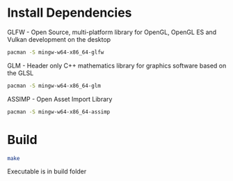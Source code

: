 # Install Dependencies

GLFW - Open Source, multi-platform library for OpenGL, OpenGL ES and Vulkan development on the desktop

```bash
pacman -S mingw-w64-x86_64-glfw
```

GLM - Header only C++ mathematics library for graphics software based on the GLSL

```bash
pacman -S mingw-w64-x86_64-glm
```

ASSIMP - Open Asset Import Library

```bash
pacman -S mingw-w64-x86_64-assimp
```

# Build

```bash
make
```

Executable is in build folder
